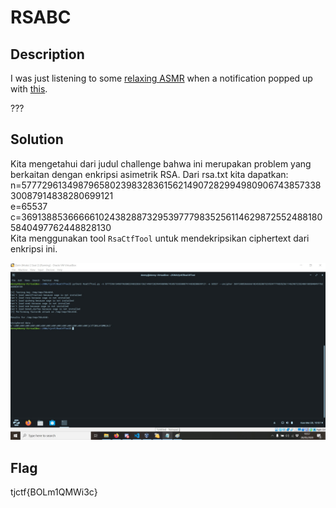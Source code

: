 # RSABC
## Description 
I was just listening to some <a href=https://youtu.be/J2g3lvNkAfI>relaxing ASMR</a> when a notification popped up with <a href=https://static.tjctf.org/68f148e8d4b5ceb8f9fa6da568db024c28b80b55891fba49880b76b35d436114_rsa.txt>this</a>.

???
## Solution
Kita mengetahui dari judul challenge bahwa ini merupakan problem yang berkaitan dengan enkripsi asimetrik RSA.
Dari rsa.txt kita dapatkan:
<br>
n=57772961349879658023983283615621490728299498090674385733830087914838280699121
<br>
e=65537
<br>
c=36913885366666102438288732953977798352561146298725524881805840497762448828130
<br>
Kita menggunakan tool `RsaCtfTool` untuk mendekripsikan ciphertext dari enkripsi ini.

![flag](flag.jpg)

## Flag
tjctf{BOLm1QMWi3c}